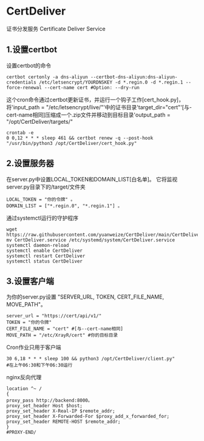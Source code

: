 # CertDeliver
证书分发服务 Certificate Deliver Service
## 1.设置certbot
设置certbot的命令
```
certbot certonly -a dns-aliyun --certbot-dns-aliyun:dns-aliyun-credentials /etc/letsencrypt/YOURDNSKEY -d *.regin.0 -d *.regin.1 --force-renewal --cert-name cert #Option: --dry-run
```
这个cron命令通过certbot更新证书，并运行一个钩子工作[cert_hook.py]，将'input_path = "/etc/letsencrypt/live/"'中的证书目录'target_dir="cert"'[与-cert-name相同]压缩成一个.zip文件并移动到目标目录'output_path = "/opt/CertDeliver/targets/"
```
crontab -e
0 0,12 * * * sleep 461 && certbot renew -q --post-hook "/usr/bin/python3 /opt/CertDeliver/cert_hook.py"
```
## 2.设置服务器
在server.py中设置LOCAL_TOKEN和DOMAIN_LIST[白名单]。
它将监视server.py目录下的/target/文件夹
```
LOCAL_TOKEN = "你的令牌" 。
DOMAIN_LIST = ["*.regin.0", "*.regin.1"] 。
```
通过systemctl运行的守护程序
```
wget https://raw.githubusercontent.com/yuanweize/CertDeliver/main/CertDeliver.service
mv CertDeliver.service /etc/systemd/system/CertDeliver.service
systemctl daemon-reload
systemctl enable CertDeliver
systemctl restart CertDeliver
systemctl status CertDeliver
```
## 3.设置客户端
为你的server.py设置 "SERVER_URL, TOKEN, CERT_FILE_NAME, MOVE_PATH"。
```
server_url = "https://cert/api/v1/"
TOKEN = "你的令牌"
CERT_FILE_NAME = "cert" #[与--cert-name相同]
MOVE_PATH = "/etc/XrayR/cert" #你的目标目录
```
Cron作业只用于客户端
```
30 6,18 * * * sleep 100 && python3 /opt/CertDeliver/client.py"
#在上午06:30和下午06:30运行
```
nginx反向代理
```
location ^~ /
{
proxy_pass http://backend:8000。
proxy_set_header Host $host;
proxy_set_header X-Real-IP $remote_addr;
proxy_set_header X-Forwarded-For $proxy_add_x_forwarded_for;
proxy_set_header REMOTE-HOST $remote_addr;
}
#PROXY-END/
```
